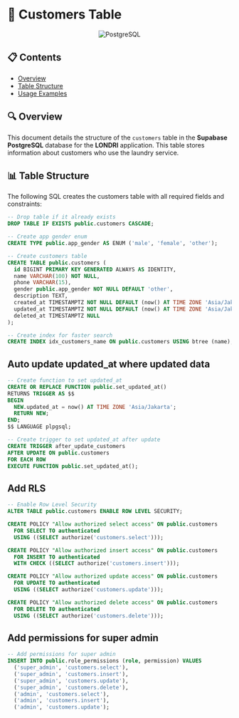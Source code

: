 # 👤 Customers Table

<div align="center">
  <img src="https://img.shields.io/badge/PostgreSQL-316192?style=for-the-badge&logo=postgresql&logoColor=white" alt="PostgreSQL"/>
</div>

## 📋 Contents

- [Overview](#overview)
- [Table Structure](#table-structure)
- [Usage Examples](#usage-examples)

## 🔍 Overview

This document details the structure of the `customers` table in the **Supabase PostgreSQL**
database for the **LONDRI** application. This table stores information about customers who use the laundry service.

## 📊 Table Structure

The following SQL creates the customers table with all required fields and constraints:

```sql
-- Drop table if it already exists
DROP TABLE IF EXISTS public.customers CASCADE;

-- Create app gender enum
CREATE TYPE public.app_gender AS ENUM ('male', 'female', 'other');

-- Create customers table
CREATE TABLE public.customers (
  id BIGINT PRIMARY KEY GENERATED ALWAYS AS IDENTITY,
  name VARCHAR(100) NOT NULL,
  phone VARCHAR(15),
  gender public.app_gender NOT NULL DEFAULT 'other',
  description TEXT,
  created_at TIMESTAMPTZ NOT NULL DEFAULT (now() AT TIME ZONE 'Asia/Jakarta'),
  updated_at TIMESTAMPTZ NOT NULL DEFAULT (now() AT TIME ZONE 'Asia/Jakarta'),
  deleted_at TIMESTAMPTZ NULL
);

-- Create index for faster search
CREATE INDEX idx_customers_name ON public.customers USING btree (name);
```

## Auto update updated_at where updated data

```sql
-- Create function to set updated_at
CREATE OR REPLACE FUNCTION public.set_updated_at()
RETURNS TRIGGER AS $$
BEGIN
  NEW.updated_at = now() AT TIME ZONE 'Asia/Jakarta';
  RETURN NEW;
END;
$$ LANGUAGE plpgsql;

-- Create trigger to set updated_at after update
CREATE TRIGGER after_update_customers
AFTER UPDATE ON public.customers
FOR EACH ROW
EXECUTE FUNCTION public.set_updated_at();
```

## Add RLS

```sql
-- Enable Row Level Security
ALTER TABLE public.customers ENABLE ROW LEVEL SECURITY;

CREATE POLICY "Allow authorized select access" ON public.customers
  FOR SELECT TO authenticated
  USING ((SELECT authorize('customers.select')));

CREATE POLICY "Allow authorized insert access" ON public.customers
  FOR INSERT TO authenticated
  WITH CHECK ((SELECT authorize('customers.insert')));

CREATE POLICY "Allow authorized update access" ON public.customers
  FOR UPDATE TO authenticated
  USING ((SELECT authorize('customers.update')));

CREATE POLICY "Allow authorized delete access" ON public.customers
  FOR DELETE TO authenticated
  USING ((SELECT authorize('customers.delete')));
```

## Add permissions for super admin

```sql
-- Add permissions for super admin
INSERT INTO public.role_permissions (role, permission) VALUES
  ('super_admin', 'customers.select'),
  ('super_admin', 'customers.insert'),
  ('super_admin', 'customers.update'),
  ('super_admin', 'customers.delete'),
  ('admin', 'customers.select'),
  ('admin', 'customers.insert'),
  ('admin', 'customers.update');

```